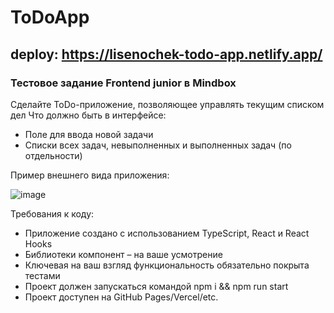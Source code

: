 # ToDoApp

## deploy: https://lisenochek-todo-app.netlify.app/

### Тестовое задание Frontend junior в Mindbox

Сделайте ToDo-приложение, позволяющее управлять текущим списком дел
Что должно быть в интерфейсе:

- Поле для ввода новой задачи
- Списки всех задач, невыполненных и выполненных задач (по отдельности)

Пример внешнего вида приложения:

![image](https://github.com/L1senochek/ToDoApp/assets/106532861/ffe73e85-2f67-4454-9490-b1051d90cf3d)

Требования к коду:

- Приложение создано с использованием TypeScript, React и React Hooks
- Библиотеки компонент – на ваше усмотрение
- Ключевая на ваш взгляд функциональность обязательно покрыта тестами
- Проект должен запускаться командой npm i && npm run start
- Проект доступен на GitHub Pages/Vercel/etc.
